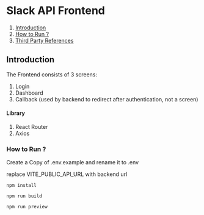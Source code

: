 # Slack API Frontend

1. [Introduction](#introduction)
2. [How to Run ?](#how-to-run-)
3. [Third Party References](#third-party-references)

## Introduction

The Frontend consists of 3 screens:

1. Login
2. Dashboard
3. Callback (used by backend to redirect after authentication, not a screen)

#### Library

1. React Router
2. Axios

### How to Run ?

Create a Copy of .env.example and rename it to .env

replace VITE_PUBLIC_API_URL with backend url

`npm install`

`npm run build`

`npm run preview`
